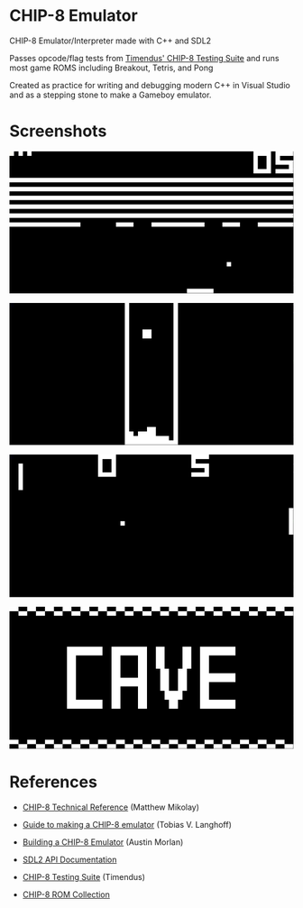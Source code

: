 # CHIP-8 Emulator

CHIP-8 Emulator/Interpreter made with C++ and SDL2

Passes opcode/flag tests from [Timendus' CHIP-8 Testing Suite](https://github.com/Timendus/chip8-test-suite/tree/main) and runs most game ROMS including Breakout, Tetris, and Pong

Created as practice for writing and debugging modern C++ in Visual Studio and as a stepping stone to make a Gameboy emulator.

# Screenshots

![Breakout](https://raw.githubusercontent.com/hwhuang27/chip8/master/screenshots/breakout.png)

![Tetris](https://raw.githubusercontent.com/hwhuang27/chip8/master/screenshots/tetris.png)

![Pong](https://raw.githubusercontent.com/hwhuang27/chip8/master/screenshots/pong.png)

![Cave](https://raw.githubusercontent.com/hwhuang27/chip8/master/screenshots/cave.png)

# References

- [CHIP-8 Technical Reference](https://github.com/mattmikolay/chip-8/wiki/CHIP%E2%80%908-Technical-Reference) (Matthew Mikolay)

- [Guide to making a CHIP-8 emulator](https://tobiasvl.github.io/blog/write-a-chip-8-emulator/) (Tobias V. Langhoff)

- [Building a CHIP-8 Emulator](https://austinmorlan.com/posts/chip8_emulator/) (Austin Morlan) 

- [SDL2 API Documentation](https://wiki.libsdl.org/SDL2/APIByCategory)

- [CHIP-8 Testing Suite](https://github.com/Timendus/chip8-test-suite/tree/main) (Timendus) 

- [CHIP-8 ROM Collection](https://github.com/kripod/chip8-roms)